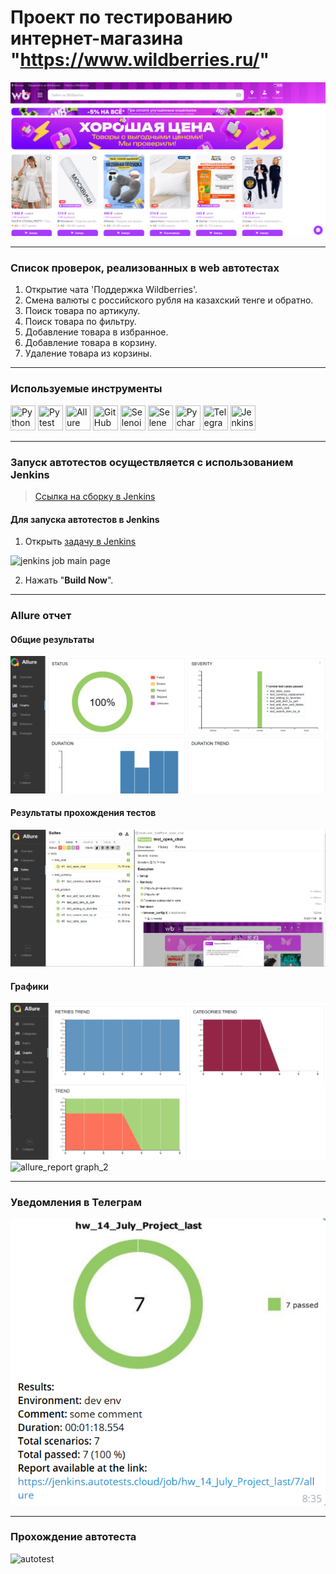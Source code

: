 # Проект по тестированию интернет-магазина "https://www.wildberries.ru/"

![main page screenshot](pictures/wildberries_main_page.png)

---
### Список проверок, реализованных в web автотестах
1. Открытие чата 'Поддержка Wildberries'.
2. Смена валюты с российского рубля на казахский тенге и обратно.
3. Поиск товара по артикулу.
4. Поиск товара по фильтру.
5. Добавление товара в избранное.
6. Добавление товара в корзину.
7. Удаление товара из корзины.

---

### Используемые инструменты
<img title="Python" src="pictures/icons/python.svg" height="40" width="40"/> <img title="Pytest" src="pictures/icons/pytest.svg" height="40" width="40"/> <img title="Allure Report" src="pictures/icons/allure_report.png" height="40" width="40"/> <img title="GitHub" src="pictures/icons/github.svg" height="40" width="40"/> <img title="Selenoid" src="pictures/icons/selenoid.png" height="40" width="40"/> <img title="Selene" src="pictures/icons/selene.png" height="40" width="40"/> <img title="Pycharm" src="pictures/icons/pycharm-original.svg" height="40" width="40"/> <img title="Telegram" src="pictures/icons/telegram.png" height="40" width="40"/> <img title="Jenkins" src="pictures/icons/jenkins-original.svg" height="40" width="40"/> 

---

### Запуск автотестов осуществляется с использованием Jenkins
> [Ссылка на сборку в Jenkins](https://jenkins.autotests.cloud/job/hw_14_July_Project_last/)

#### Для запуска автотестов в Jenkins
1. Открыть [задачу в Jenkins](https://jenkins.autotests.cloud/job/hw_14_July_Project_last/)

![jenkins job main page](pictures/Jenkins_job_main_page.png)

2. Нажать "**Build Now**".

---

### Allure отчет

#### Общие результаты
![allure_report main page](pictures/allure_report_main_page.png)

#### Результаты прохождения тестов
![allure_report suites](pictures/allure_report_suites.png)

#### Графики
![allure_report graph_1](pictures/allure_report_graph_1.png)
![allure_report graph_2](pictures/allure_report_graph_2.png)

---



### Уведомления в Телеграм

![telegram_notification](pictures/tg_notification.png)

---

### Прохождение автотеста

![autotest](pictures/clear_cart.gif)
